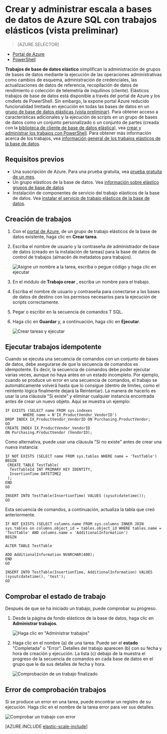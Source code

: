 <properties
    pageTitle="Crear y administrar escala fuera con elásticos trabajos de bases de datos SQL Azure | Microsoft Azure"
    description="Repase la creación y administración de un trabajo elásticos de la base de datos."
    services="sql-database"
    documentationCenter=""
    manager="jhubbard"
    authors="ddove"
    editor=""/>

<tags
    ms.service="sql-database"
    ms.workload="sql-database"
    ms.tgt_pltfrm="na"
    ms.devlang="na"
    ms.topic="article"
    ms.date="07/27/2016"
    ms.author="ddove"/>

# <a name="create-and-manage-scaled-out-azure-sql-databases-using-elastic-jobs-preview"></a>Crear y administrar escala a bases de datos de Azure SQL con trabajos elásticos (vista preliminar)

> [AZURE.SELECTOR]
- [Portal de Azure](sql-database-elastic-jobs-create-and-manage.md)
- [PowerShell](sql-database-elastic-jobs-powershell.md)


**Trabajos de base de datos elástico** simplifican la administración de grupos de bases de datos mediante la ejecución de las operaciones administrativas como cambios de esquema, administración de credenciales, las actualizaciones de datos de referencia, recopilación de datos de rendimiento o colección de telemetría de inquilinos (cliente). Elásticos trabajos de base de datos está disponible a través del portal de Azure y los cmdlets de PowerShell. Sin embargo, la expone portal Azure reducido funcionalidad limitada en ejecución en todas las bases de datos en un [grupo de base de datos elásticas (vista preliminar)](sql-database-elastic-pool.md). Para obtener acceso a características adicionales y la ejecución de scripts en un grupo de bases de datos como un conjunto personalizado o un conjunto de partes (creada con la [biblioteca de cliente de base de datos elástica](sql-database-elastic-scale-introduction.md)), vea [crear y administrar los trabajos con PowerShell](sql-database-elastic-jobs-powershell.md). Para obtener más información acerca de los trabajos, vea [información general de los trabajos elásticos de la base de datos](sql-database-elastic-jobs-overview.md). 

## <a name="prerequisites"></a>Requisitos previos

* Una suscripción de Azure. Para una prueba gratuita, vea [prueba gratuita de un mes](https://azure.microsoft.com/pricing/free-trial/).
* Un grupo elásticos de la base de datos. Vea [información sobre elástico grupos de base de datos](sql-database-elastic-pool.md)
* Instalación de componentes de servicio del trabajo elásticos de la base de datos. Vea [instalar el servicio de trabajo elásticos de la base de datos](sql-database-elastic-jobs-service-installation.md).

## <a name="creating-jobs"></a>Creación de trabajos

1. Con el [portal de Azure](https://portal.azure.com), de un grupo de trabajo elásticos de la base de datos existente, haga clic en **Crear tarea**.
2. Escriba el nombre de usuario y la contraseña de administrador de base de datos (creado en la instalación de tareas) para la base de datos de control de trabajos (almacén de metadatos para trabajos).

    ![Asigne un nombre a la tarea, escriba o pegue código y haga clic en ejecutar][1]
2. En el módulo de **Trabajo crear** , escriba un nombre para el trabajo.
3. Escriba el nombre de usuario y contraseña para conectarse a las bases de datos de destino con los permisos necesarios para la ejecución de scripts correctamente.
4. Pegar o escribir en la secuencia de comandos T SQL.
5. Haga clic en **Guardar** y, a continuación, haga clic en **Ejecutar**.

    ![Crear tareas y ejecutar][5]

## <a name="run-idempotent-jobs"></a>Ejecutar trabajos idempotente

Cuando se ejecuta una secuencia de comandos con un conjunto de bases de datos, debe asegurarse de que la secuencia de comandos es idempotente. Es decir, la secuencia de comandos debe poder ejecutar varias veces, aunque no haya antes en un estado incompleto. Por ejemplo, cuando se produce un error en una secuencia de comandos, el trabajo se automáticamente volverá hasta que lo consigue (dentro de límites, como el reintento lógica finalmente dejará la Reintentar). La manera de hacerlo es usar la una cláusula "Si existe" y eliminar cualquier instancia encontrada antes de crear un nuevo objeto. Aquí se muestra un ejemplo:

    IF EXISTS (SELECT name FROM sys.indexes
            WHERE name = N'IX_ProductVendor_VendorID')
    DROP INDEX IX_ProductVendor_VendorID ON Purchasing.ProductVendor;
    GO
    CREATE INDEX IX_ProductVendor_VendorID
    ON Purchasing.ProductVendor (VendorID);

Como alternativa, puede usar una cláusula "Si no existe" antes de crear una nueva instancia:

    IF NOT EXISTS (SELECT name FROM sys.tables WHERE name = 'TestTable')
    BEGIN
     CREATE TABLE TestTable(
      TestTableId INT PRIMARY KEY IDENTITY,
      InsertionTime DATETIME2
     );
    END
    GO

    INSERT INTO TestTable(InsertionTime) VALUES (sysutcdatetime());
    GO

Esta secuencia de comandos, a continuación, actualiza la tabla que creó anteriormente.

    IF NOT EXISTS (SELECT columns.name FROM sys.columns INNER JOIN sys.tables on columns.object_id = tables.object_id WHERE tables.name = 'TestTable' AND columns.name = 'AdditionalInformation')
    BEGIN

    ALTER TABLE TestTable

    ADD AdditionalInformation NVARCHAR(400);
    END
    GO

    INSERT INTO TestTable(InsertionTime, AdditionalInformation) VALUES (sysutcdatetime(), 'test');
    GO


## <a name="checking-job-status"></a>Comprobar el estado de trabajo

Después de que se ha iniciado un trabajo, puede comprobar su progreso.

1. Desde la página de fondo elásticos de la base de datos, haga clic en **Administrar trabajos**.

    ![Haga clic en "Administrar trabajos"][2]

2. Haga clic en el nombre (a) de una tarea. Puede ser el **estado** "Completada" o "Error". Detalles del trabajo aparecen (b) con su fecha y hora de creación y ejecución. La lista (c) debajo de la muestra el progreso de la secuencia de comandos en cada base de datos en el grupo que le da sus detalles de fecha y hora.

    ![Comprobación de un trabajo finalizado][3]


## <a name="checking-failed-jobs"></a>Error de comprobación trabajos

Si se produce un error en una tarea, puede encontrar un registro de su ejecución. Haga clic en el nombre de la tarea error para ver sus detalles.

![Comprobar un trabajo con error][4]


[AZURE.INCLUDE [elastic-scale-include](../../includes/elastic-scale-include.md)]

<!--Image references-->
[1]: ./media/sql-database-elastic-jobs-create-and-manage/screen-1.png
[2]: ./media/sql-database-elastic-jobs-create-and-manage/click-manage-jobs.png
[3]: ./media/sql-database-elastic-jobs-create-and-manage/running-jobs.png
[4]: ./media/sql-database-elastic-jobs-create-and-manage/failed.png
[5]: ./media/sql-database-elastic-jobs-create-and-manage/screen-2.png

 
